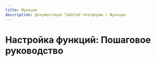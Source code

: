 ```yaml
---
title: Функции
description: Документация Tabbled платформы | Функции
---
```

# Настройка функций: Пошаговое руководство
